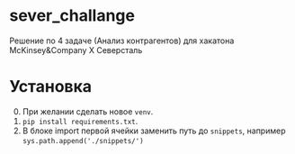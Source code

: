 # sever_challange
Решение по 4 задаче (Анализ контрагентов) для хакатона McKinsey&amp;Company X Северсталь


# Установка
0. При желании сделать новое `venv`.
1. `pip install requirements.txt`.
2. В блоке import первой ячейки заменить путь до `snippets`, например `sys.path.append('./snippets/')`
